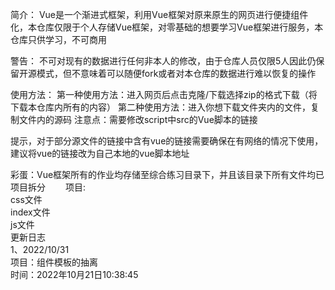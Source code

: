 简介：
Vue是一个渐进式框架，利用Vue框架对原来原生的网页进行便捷组件化，本仓库仅限于个人存储Vue框架，对零基础的想要学习Vue框架进行服务，本仓库只供学习，不可商用

警告：
不可对现有的数据进行任何非本人的修改，由于仓库人员仅限5人因此仍保留开源模式，但不意味着可以随便fork或者对本仓库的数据进行难以恢复的操作

使用方法：
第一种使用方法：进入网页后点击克隆/下载选择zip的格式下载（将下载本仓库内所有的内容）
第二种使用方法：进入你想下载文件夹内的文件，复制文件内的源码 注意点：需要修改script中src的Vue脚本的链接

提示，对于部分源文件的链接中含有vue的链接需要确保在有网络的情况下使用，建议将vue的链接改为自己本地的vue脚本地址

彩蛋：Vue框架所有的作业均存储至综合练习目录下，并且该目录下所有文件均已项目拆分
&ensp;&ensp;&ensp;&ensp;项目:  
css文件  
index文件  
js文件  
更新日志  
1、2022/10/31  
项目：组件模板的抽离  
时间：2022年10月21日10:38:45